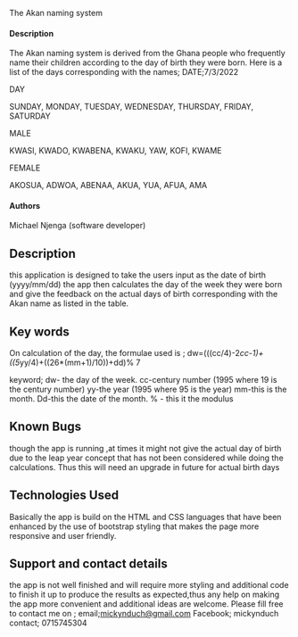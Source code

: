  The Akan naming system

#### Description
 The Akan naming system is derived from the Ghana people who frequently name their children according to the day of birth they were born.
Here is a list of the days corresponding with the names;
DATE;7/3/2022

DAY

SUNDAY,
MONDAY,
TUESDAY,
WEDNESDAY,
THURSDAY,
FRIDAY,
SATURDAY

MALE

KWASI,
KWADO,
KWABENA,
KWAKU,
YAW,
KOFI,
KWAME

FEMALE

AKOSUA,
ADWOA,
ABENAA,
AKUA,
YUA,
AFUA,
AMA

#### Authors  
Michael Njenga (software developer)

## Description
this application is designed to take the users input as the date of birth (yyyy/mm/dd)
the app then calculates the day of the week they were born and give the feedback on the actual days of birth corresponding with the Akan name as listed in the table.

## Key words
On calculation of the day, the formulae used is ;
dw=(((cc/4)-2*cc-1)+((5*yy/4)+((26*(mm+1)/10))+dd)% 7

keyword;
dw- the day of the week.
cc-century number (1995 where 19 is the century number)
yy-the year (1995 where 95 is the year)
mm-this is the month.
Dd-this the date of the month.
% - this it the modulus



## Known Bugs
though the app is running ,at times it might not give the actual day of birth due to the leap year concept that has not been considered while doing the calculations. Thus this will need an upgrade in future for actual birth days

## Technologies Used
Basically the app is build on the HTML and CSS languages that have been enhanced by the use of bootstrap styling that makes the page more responsive and user friendly.

## Support and contact details
the app is not well finished and will require more styling and additional code to finish it up to produce the results as expected,thus any help on making the app more convenient and additional ideas are welcome. Please fill free to contact me on ;
email;mickynduch@gmail.com
Facebook; mickynduch
contact; 0715745304

  
